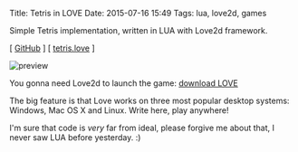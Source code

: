 Title: Tetris in LOVE
Date: 2015-07-16 15:49
Tags: lua, love2d, games

Simple Tetris implementation, written in LUA with Love2d framework.

[ [GitHub](https://github.com/agrrh/love_tetris) ]
[ [tetris.love]({filename}/downloads/tetris.love) ]

![preview]({filename}/media/tetris-love-showoff.png)

You gonna need Love2d to launch the game: [download LOVE](https://love2d.org/)

The big feature is that Love works on three most popular desktop systems: Windows, Mac OS X and Linux. Write here, play anywhere!

I'm sure that code is *very* far from ideal, please forgive me about that, I never saw LUA before yesterday. :)
